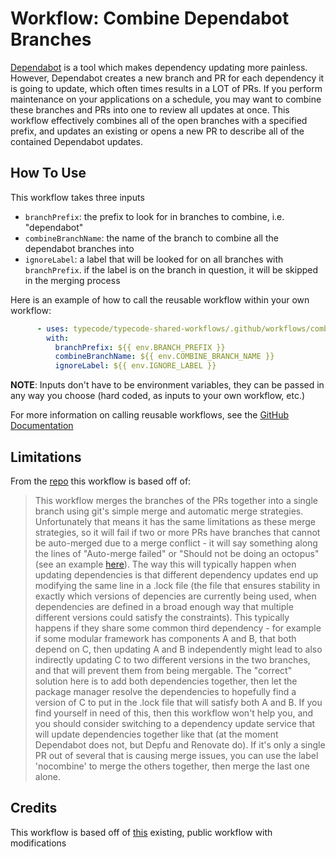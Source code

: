 # Workflow: Combine Dependabot Branches
[Dependabot](https://github.com/dependabot) is a tool which makes dependency updating more painless. However, Dependabot creates a new branch and PR for each dependency it is going to update, which often times results in a LOT of PRs. If you perform maintenance on your applications on a schedule, you may want to combine these branches and PRs into one to review all updates at once. This workflow effectively combines all of the open branches with a specified prefix, and updates an existing or opens a new PR to describe all of the contained Dependabot updates.

## How To Use
This workflow takes three inputs
  - `branchPrefix`: the prefix to look for in branches to combine, i.e. "dependabot"
  - `combineBranchName`: the name of the branch to combine all the dependabot branches into
  - `ignoreLabel`: a label that will be looked for on all branches with `branchPrefix`. if the label is on the branch in question, it will be skipped in the merging process

Here is an example of how to call the reusable workflow within your own workflow:
```yaml
      - uses: typecode/typecode-shared-workflows/.github/workflows/combine-dependabot-branches/combine-dependabot-branches
        with:
          branchPrefix: ${{ env.BRANCH_PREFIX }}
          combineBranchName: ${{ env.COMBINE_BRANCH_NAME }}
          ignoreLabel: ${{ env.IGNORE_LABEL }}
```
**NOTE**: Inputs don't have to be environment variables, they can be passed in any way you choose (hard coded, as inputs to your own workflow, etc.)

For more information on calling reusable workflows, see the [GitHub Documentation](https://docs.github.com/en/actions/using-workflows/reusing-workflows#calling-a-reusable-workflow)

## Limitations
From the [repo](https://github.com/hrvey/combine-prs-workflow) this workflow is based off of:
>This workflow merges the branches of the PRs together into a single branch using git's simple merge and automatic merge strategies. Unfortunately that means it has the same limitations as these merge strategies, so it will fail if two or more PRs have branches that cannot be auto-merged due to a merge conflict - it will say something along the lines of "Auto-merge failed" or "Should not be doing an octopus" (see an example [here](https://github.com/hrvey/combine-prs-workflow/issues/2)). The way this will typically happen when updating dependencies is that different dependency updates end up modifying the same line in a .lock file (the file that ensures stability in exactly which versions of depencies are currently being used, when dependencies are defined in a broad enough way that multiple different versions could satisfy the constraints). This typically happens if they share some common third dependency - for example if some modular framework has components A and B, that both depend on C, then updating A and B independently might lead to also indirectly updating C to two different versions in the two branches, and that will prevent them from being mergable.
>The "correct" solution here is to add both dependencies together, then let the package manager resolve the dependencies to hopefully find a version of C to put in the .lock file that will satisfy both A and B. If you find yourself in need of this, then this workflow won't help you, and you should consider switching to a dependency update service that will update dependencies together like that (at the moment Dependabot does not, but Depfu and Renovate do).
>If it's only a single PR out of several that is causing merge issues, you can use the label 'nocombine' to merge the others together, then merge the last one alone.

## Credits
This workflow is based off of [this](https://github.com/hrvey/combine-prs-workflow) existing, public workflow with modifications